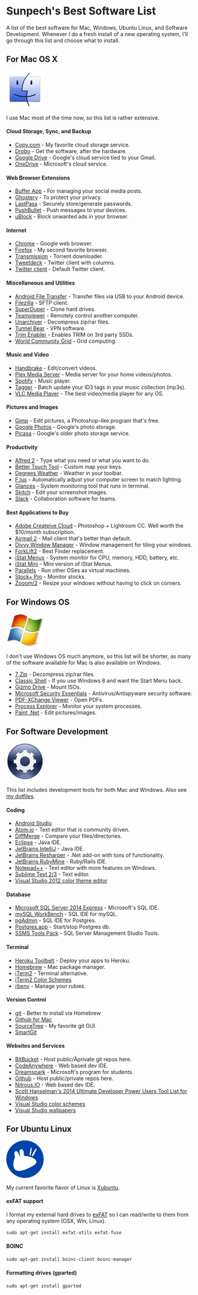 # Sunpech's Best Software List

A list of the best software for Mac, Windows, Ubuntu Linux, and Software Development. Whenever I do a fresh install of a new operating system, I'll go through this list and choose what to install.

## For Mac OS X

![OS X](/images/osx_100px.png)

I use Mac most of the time now, so this list is rather extensive.

#### Cloud Storage, Sync, and Backup

* [Copy.com](https://copy.com/?r=1u9vhV) - My favorite cloud storage service.
* [Drobo](http://www.drobo.com/) - Get the software, after the hardware.
* [Google Drive](https://drive.google.com/) - Google's cloud service tied to your Gmail.
* [OneDrive](https://onedrive.live.com/?invref=e8e0c21396a27dc4&invsrc=90) - Microsoft's cloud service.

#### Web Browser Extensions

* [Buffer App](https://buffer.com/extras) - For managing your social media posts.
* [Ghostery](https://www.ghostery.com/en/) - To protect your privacy.
* [LastPass](https://lastpass.com/f?3306226) - Securely store/generate passwords.
* [PushBullet](https://www.pushbullet.com/) - Push messages to your devices.
* [uBlock](https://www.ublock.org/) - Block unwanted ads in your browser.

#### Internet

* [Chrome](http://www.google.com/chrome) - Google web browser.
* [Firefox](http://www.mozilla.org/en-US/firefox/new/) - My second favorite browser.
* [Transmission](http://www.transmissionbt.com/download/) - Torrent downloader.
* [Tweetdeck](https://about.twitter.com/products/tweetdeck) - Twitter client with columns.
* [Twitter client](https://itunes.apple.com/us/app/twitter/id409789998?mt=12) - Default Twitter client.

#### Miscellaneous and Utilities

* [Android File Transfer](http://www.android.com/filetransfer/) - Transfer files via USB to your Android device.
* [Filezilla](http://filezilla-project.org/) - SFTP client.
* [SuperDuper](http://www.shirt-pocket.com/SuperDuper/SuperDuperDescription.html) - Clone hard drives.
* [Teamviewer](http://www.teamviewer.com/en/index.aspx) - Remotely control another computer.
* [Unarchiver](https://itunes.apple.com/us/app/the-unarchiver/id425424353?mt=12) - Decompress zip/rar files.
* [Tunnel Bear](http://www.tunnelbear.com/) - VPN software.
* [Trim Enabler](http://www.groths.org/) - Enables TRIM on 3rd party SSDs.
* [World Community Grid](http://www.worldcommunitygrid.org/) - Grid computing.

#### Music and Video

* [Handbrake](http://handbrake.fr/) - Edit/convert videos.
* [Plex Media Server](https://plex.tv/) - Media server for your home videos/photos.
* [Spotify](http://www.spotify.com/) - Music player.
* [Tagger](http://www.macupdate.com/app/mac/41285/tagger) - Batch update your ID3 tags in your music collection (mp3s).
* [VLC Media Player](http://www.videolan.org/vlc/) - The best video/media player for any OS.

#### Pictures and Images

* [Gimp](http://www.gimp.org/) - Edit pictures, a Photoshop-like program that's free.
* [Google Photos](https://photos.google.com/apps) - Google's photo storage.
* [Picasa](http://picasa.google.com/) - Google's older photo storage service.

#### Productivity

* [Alfred 2](http://www.alfredapp.com/) - Type what you need or what you want to do.
* [Better Touch Tool](http://www.bettertouchtool.net/) - Custom map your keys.
* [Degrees Weather](https://itunes.apple.com/us/app/degrees-weather/id430173763?mt=12) - Weather in your toolbar.
* [F.lux](http://stereopsis.com/flux/) - Automatically adjust your computer screen to match lighting.
* [Glances](https://github.com/nicolargo/glances) - System monitoring tool that runs in terminal.
* [Skitch](https://evernote.com/skitch/) - Edit your screenshot images.
* [Slack](https://slack.com/) - Collaboration software for teams.

#### Best Applications to Buy

* [Adobe Createive Cloud](http://www.adobe.com/creativecloud.html) - Photoshop + Lightroom CC. Well worth the $10/month subscription.
* [Airmail 2](https://itunes.apple.com/us/app/airmail-2.1/id918858936?mt=12) - Mail client that's better than default.
* [Divvy Window Manager](https://itunes.apple.com/us/app/divvy-window-manager/id413857545?mt=12) - Window management for tiling your windows.
* [ForkLift2](https://itunes.apple.com/us/app/forklift-file-manager-ftp/id412448059?mt=12) - Best Finder replacement.
* [iStat Menus](http://bjango.com/mac/istatmenus/) - System monitor for CPU, memory, HDD, battery, etc.
* [iStat Mini](https://itunes.apple.com/us/app/istat-mini/id927292435?mt=12) - Mini version of iStat Menus.
* [Parallels](http://www.parallels.com/) - Run other OSes as virtual machines.
* [Stock+ Pro](https://itunes.apple.com/us/app/stock-+-pro/id534067900?mt=12) - Monitor stocks.
* [Zooom/2](http://coderage-software.com/zooom/index_green/index.html) - Resize your windows without having to click on corners.

## For Windows OS

![OS X](/images/windows_100px.png)

I don't use Windows OS much anymore, so this list will be shorter, as many of the software available for Mac is also available on Windows.

* [7 Zip](http://www.7-zip.org/) - Decompress zip/rar files.
* [Classic Shell](http://www.classicshell.net/) - If you use Windows 8 and want the Start Menu back.
* [Gizmo Drive](http://arainia.com/software/gizmo/overview.php?nID=4) - Mount ISOs.
* [Microsoft Security Essentials](http://www.microsoft.com/Security_Essentials/) - Antivirus/Antispyware security software.
* [PDF-XChange Viewer](http://www.docu-track.com/) - Open PDFs.
* [Process Explorer](http://technet.microsoft.com/en-us/sysinternals/bb896653) - Monitor your system processes.
* [Paint .Net](http://www.getpaint.net/) - Edit pictures/images.

## For Software Development

![OS X](/images/software_development_100px.png)

This list includes development tools for both Mac and Windows. Also see [my dotfiles](https://github.com/sunpech/dotfiles).

#### Coding

* [Android Studio](http://developer.android.com/sdk/installing/studio.html)
* [Atom.io](http://atom.io/) - Text editor that is community driven.
* [DiffMerge](http://www.sourcegear.com/diffmerge/) - Compare your files/directories.
* [Eclipse](http://www.eclipse.org/) - Java IDE.
* [JetBrains IntelliJ](http://www.jetbrains.com/idea/) - Java IDE.
* [JetBrains Resharper](http://www.jetbrains.com/resharper/) - .Net add-on with tons of functionality.
* [JetBrains RubyMine](http://www.jetbrains.com/ruby/) - Ruby/Rails IDE.
* [Notepad++](http://notepad-plus.sourceforge.net/) - Text editor with more features on Windows.
* [Sublime Text 2/3](http://www.sublimetext.com/) - Text editor.
* [Visual Studio 2012 color theme editor](http://visualstudiogallery.msdn.microsoft.com/366ad100-0003-4c9a-81a8-337d4e7ace05)

#### Database

* [Microsoft SQL Server 2014 Express](https://msdn.microsoft.com/en-us/sqlserver2014express.aspx) - Microsoft's SQL IDE.
* [mySQL WorkBench](http://www.mysql.com/downloads/workbench/) - SQL IDE for mySQL.
* [pgAdmin](http://www.pgadmin.org/) - SQL IDE for Postgres.
* [Postgres.app](http://postgresapp.com/) - Start/stop Postgres db.
* [SSMS Tools Pack](http://www.ssmstoolspack.com/) - SQL Server Management Studio Tools.

#### Terminal

* [Heroku Toolbelt](https://toolbelt.heroku.com/) - Deploy your apps to Heroku.
* [Homebrew](http://brew.sh/) - Mac package manager.
* [iTerm2](http://www.iterm2.com/) - Terminal alternative.
* [iTerm2 Color Schemes](http://iterm2colorschemes.com/)
* [rbenv](https://github.com/sstephenson/rbenv) - Manage your rubies.

#### Version Control

* [git](http://git-scm.com/) - Better to install via Homebrew
* [Github for Mac](https://mac.github.com/)
* [SourceTree](http://www.sourcetreeapp.com/) - My favorite git GUI.
* [SmartGit](http://www.syntevo.com/smartgithg/index.html)

#### Websites and Services

* [BitBucket](http://bitbucket.org/) - Host public/Âprivate git repos here.
* [CodeAnywhere](https://codeanywhere.com) - Web based dev IDE.
* [Dreamspark](https://www.dreamspark.com) - Microsoft's program for students.
* [Github](https://github.com/) - Host public/private repos here.
* [Nitrous.IO](https://www.nitrous.io/join/eS1vRwA3uVY?utm_source=nitrous.io&utm_medium=copypaste&utm_campaign=referral) - Web based dev IDE.
* [Scott Hanselman's 2014 Ultimate Developer Power Users Tool List for Windows](http://www.hanselman.com/blog/ScottHanselmans2014UltimateDeveloperAndPowerUsersToolListForWindows.aspx)
* [Visual Studio color schemes](http://studiostyl.es/)
* [Visual Studio wallpapers](http://visualstudiowallpapers.com/)

## For Ubuntu Linux

![OS X](/images/xubuntu_100px.png)

My current favorite flavor of Linux is [Xubuntu](http://xubuntu.org/).
#### exFAT support

I format my external hard drives to [exFAT](https://en.wikipedia.org/wiki/ExFAT) so I can read/write to them from any operating system (OSX, Win, Linux).

```
sudo apt-get install exfat-utils exfat-fuse
```

#### BOINC

```
sudo apt-get install boinc-client boinc-manager
```

#### Formatting drives (gparted)

```
sudo apt-get install gparted
```
